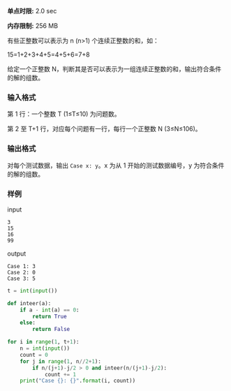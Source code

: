 **单点时限:** 2.0 sec

**内存限制:** 256 MB

有些正整数可以表示为 n (n>1) 个连续正整数的和，如：

15=1+2+3+4+5=4+5+6=7+8

给定一个正整数 N，判断其是否可以表示为一组连续正整数的和，输出符合条件的解的组数。

### 输入格式

第 1 行：一个整数 T (1≤T≤10) 为问题数。

第 2 至 T+1 行，对应每个问题有一行，每行一个正整数 N (3≤N≤106)。

### 输出格式

对每个测试数据，输出 `Case x: y`。x 为从 1 开始的测试数据编号，y 为符合条件的解的组数。

### 样例

input

```
3
15
16
99
```

output

```
Case 1: 3
Case 2: 0
Case 3: 5
```

```python
t = int(input())

def inteer(a):
    if a - int(a) == 0:
        return True
    else:
        return False

for i in range(1, t+1):
    n = int(input())
    count = 0
    for j in range(1, n//2+1):
        if n/(j+1)-j/2 > 0 and inteer(n/(j+1)-j/2):
            count += 1
    print("Case {}: {}".format(i, count))
```

